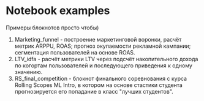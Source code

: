 # Notebook examples
Примеры блокнотов просто чтобы)
1. Marketing_funnel - построение маркетинговой воронки, расчёт метрик ARPPU, ROAS; прогноз окупаемости рекламной кампании; сегментация пользователей на основе ROAS.
2. LTV_idfa - расчёт метрики LTV через подсчёт накопительного дохода по когортам пользователей и последующего приведения к одному значению.
3. RS_final_competition - блокнот финального соревнования с курса Rolling Scopes ML Intro, в котором на основе стастики студента прогнозируется его попадание в класс "лучших студентов".
